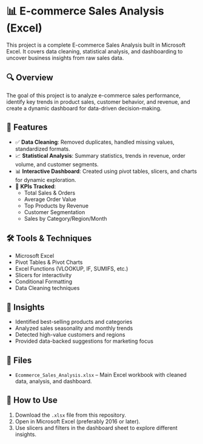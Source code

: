 # 📊 E-commerce Sales Analysis (Excel)

This project is a complete E-commerce Sales Analysis built in Microsoft Excel. It covers data cleaning, statistical analysis, and dashboarding to uncover business insights from raw sales data.

## 🔍 Overview

The goal of this project is to analyze e-commerce sales performance, identify key trends in product sales, customer behavior, and revenue, and create a dynamic dashboard for data-driven decision-making.

## 📁 Features

- ✅ **Data Cleaning**: Removed duplicates, handled missing values, standardized formats.
- 📈 **Statistical Analysis**: Summary statistics, trends in revenue, order volume, and customer segments.
- 📊 **Interactive Dashboard**: Created using pivot tables, slicers, and charts for dynamic exploration.
- 🧮 **KPIs Tracked**:
  - Total Sales & Orders
  - Average Order Value
  - Top Products by Revenue
  - Customer Segmentation
  - Sales by Category/Region/Month

## 🛠 Tools & Techniques

- Microsoft Excel  
- Pivot Tables & Pivot Charts  
- Excel Functions (VLOOKUP, IF, SUMIFS, etc.)  
- Slicers for interactivity  
- Conditional Formatting  
- Data Cleaning techniques  

## 📌 Insights

- Identified best-selling products and categories
- Analyzed sales seasonality and monthly trends
- Detected high-value customers and regions
- Provided data-backed suggestions for marketing focus

## 📂 Files

- `Ecommerce_Sales_Analysis.xlsx` – Main Excel workbook with cleaned data, analysis, and dashboard.

## 🚀 How to Use

1. Download the `.xlsx` file from this repository.
2. Open in Microsoft Excel (preferably 2016 or later).
3. Use slicers and filters in the dashboard sheet to explore different insights.
